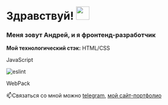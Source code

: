 # Здравствуй! <img src="http://static.skaip.su/img/emoticons/180x180/f6fcff/hi.gif" width="35px">

### Меня зовут Андрей, и я фронтенд-разработчик

**Мой технологический стэк:**
HTML/CSS

JavaScript

![eslint](https://user-images.githubusercontent.com/76876016/200675111-e7c32ac7-92cd-41ec-a7e6-d0c64c5496bc.png)

WebPack

📫Связаться со мной можно [telegram](https://t.me/GreenMundir), [мой сайт-портфолио](https://efimenkoandrey.github.io/rsschool-cv/)

<!--
**EfimenkoAndrey/EfimenkoAndrey** is a ✨ _special_ ✨ repository because its `README.md` (this file) appears on your GitHub profile.

Here are some ideas to get you started:
![eslint](https://user-images.githubusercontent.com/76876016/200671515-e5f873f5-fb9e-4260-aa8d-5112f5858836.png)

- 🔭 I’m currently working on ...
- 🌱 I’m currently learning ...
- 👯 I’m looking to collaborate on ...
- 🤔 I’m looking for help with ...
- 💬 Ask me about ...
- 📫 How to reach me: ...
- 😄 Pronouns: ...
- ⚡ Fun fact: ...
-->

